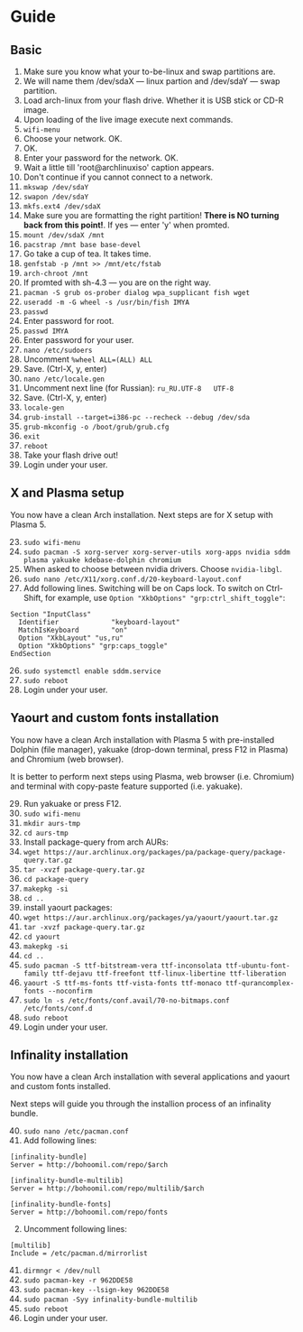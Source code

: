 # Guide
## Basic
1. Make sure you know what your to-be-linux and swap partitions are.
  1. We will name them /dev/sdaX — linux partion and /dev/sdaY — swap partition.
2. Load arch-linux from your flash drive. Whether it is USB stick or CD-R image.
3. Upon loading of the live image execute next commands.
4. `wifi-menu`
  1. Choose your network. OK.
  2. OK.
  3. Enter your password for the network. OK.
  4. Wait a little till 'root@archlinuxiso' caption appears.
  5. Don't continue if you cannot connect to a network.
5. `mkswap /dev/sdaY`
6. `swapon /dev/sdaY`
7. `mkfs.ext4 /dev/sdaX`
  1. Make sure you are formatting the right partition! **There is NO turning back from this point!**. If yes — enter 'y' when promted.
8. `mount /dev/sdaX /mnt`
9. `pacstrap /mnt base base-devel`
  1. Go take a cup of tea. It takes time.
10. `genfstab -p /mnt >> /mnt/etc/fstab`
11. `arch-chroot /mnt`
  1. If promted with sh-4.3 — you are on the right way.
12. `pacman -S grub os-prober dialog wpa_supplicant fish wget`
13. `useradd -m -G wheel -s /usr/bin/fish IMYA`
14. `passwd`
  1. Enter password for root.
15. `passwd IMYA`
  1. Enter password for your user.
16. `nano /etc/sudoers`
  1. Uncomment `%wheel ALL=(ALL) ALL`
  2. Save. (Ctrl-X, y, enter)
17. `nano /etc/locale.gen`
  1. Uncomment next line (for Russian): `ru_RU.UTF-8   UTF-8`
  2. Save. (Ctrl-X, y, enter)
18. `locale-gen`
17. `grub-install --target=i386-pc --recheck --debug /dev/sda`
18. `grub-mkconfig -o /boot/grub/grub.cfg`
19. `exit`
20. `reboot`
21. Take your flash drive out!
22. Login under your user.

## X and Plasma setup
You now have a clean Arch installation. Next steps are for X setup with Plasma 5.

23. `sudo wifi-menu`
24. `sudo pacman -S xorg-server xorg-server-utils xorg-apps nvidia sddm plasma yakuake kdebase-dolphin chromium`
  1. When asked to choose between nvidia drivers. Choose `nvidia-libgl`.
25. `sudo nano /etc/X11/xorg.conf.d/20-keyboard-layout.conf`
  1. Add following lines. Switching will be on Caps lock. To switch on Ctrl-Shift, for example, use `Option "XkbOptions" "grp:ctrl_shift_toggle"`:
  ```
Section "InputClass"
	Identifier             "keyboard-layout"
	MatchIsKeyboard        "on"
	Option "XkbLayout" "us,ru"
	Option "XkbOptions" "grp:caps_toggle"
EndSection
  ```
26. `sudo systemctl enable sddm.service`
27. `sudo reboot`
28. Login under your user.

## Yaourt and custom fonts installation
You now have a clean Arch installation with Plasma 5 with pre-installed Dolphin (file manager), yakuake (drop-down terminal, press F12 in Plasma) and Chromium (web browser).

It is better to perform next steps using Plasma, web browser (i.e. Chromium) and terminal with copy-paste feature supported (i.e. yakuake).

29. Run yakuake or press F12.
30. `sudo wifi-menu`
31. `mkdir aurs-tmp`
32. `cd aurs-tmp`
33. Install package-query from arch AURs:
  1. `wget https://aur.archlinux.org/packages/pa/package-query/package-query.tar.gz`
  2. `tar -xvzf package-query.tar.gz`
  3. `cd package-query`
  4. `makepkg -si`
  5. `cd ..`
34. install yaourt packages:
  1. `wget https://aur.archlinux.org/packages/ya/yaourt/yaourt.tar.gz`
  2. `tar -xvzf package-query.tar.gz`
  3. `cd yaourt`
  4. `makepkg -si`
  5. `cd ..`
35. `sudo pacman -S ttf-bitstream-vera ttf-inconsolata ttf-ubuntu-font-family ttf-dejavu ttf-freefont ttf-linux-libertine ttf-liberation`
36. `yaourt -S ttf-ms-fonts ttf-vista-fonts ttf-monaco ttf-qurancomplex-fonts --noconfirm`
37. `sudo ln -s /etc/fonts/conf.avail/70-no-bitmaps.conf /etc/fonts/conf.d`
38. `sudo reboot`
39. Login under your user.

## Infinality installation
You now have a clean Arch installation with several applications and yaourt and custom fonts installed.

Next steps will guide you through the installion process of an infinality bundle.

40. `sudo nano /etc/pacman.conf`
  1. Add following lines: 
  ```
[infinality-bundle]
Server = http://bohoomil.com/repo/$arch

[infinality-bundle-multilib]
Server = http://bohoomil.com/repo/multilib/$arch

[infinality-bundle-fonts]
Server = http://bohoomil.com/repo/fonts
  ```
  2. Uncomment following lines: 
  ```
[multilib] 
Include = /etc/pacman.d/mirrorlist
  ```
41. `dirmngr < /dev/null`
42. `sudo pacman-key -r 962DDE58`
43. `sudo pacman-key --lsign-key 962DDE58`
44. `sudo pacman -Syy infinality-bundle-multilib`
45. `sudo reboot`
46. Login under your user.
